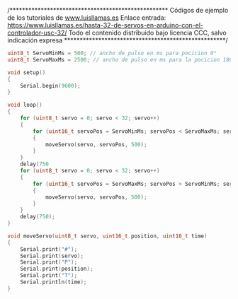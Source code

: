 /***************************************************
Códigos de ejemplo de los tutoriales de www.luisllamas.es
Enlace entrada: https://www.luisllamas.es/hasta-32-de-servos-en-arduino-con-el-controlador-usc-32/
Todo el contenido distribuido bajo licencia CCC, salvo indicación expresa
****************************************************/

```cpp
uint8_t ServoMinMs = 500; // ancho de pulso en ms para pocicion 0°
uint8_t ServoMaxMs = 2500; // ancho de pulso en ms para la pocicion 180°

void setup()
{
	Serial.begin(9600);
}

void loop() 
{
	for (uint8_t servo = 0; servo < 32; servo++)
	{
		for (uint16_t servoPos = ServoMinMs; servoPos < ServoMaxMs; servoPos++)
		{
			moveServo(servo, servoPos, 500);
		}
	}
	delay(750
	for (uint8_t servo = 0; servo < 32; servo++)
	{
		for (uint16_t servoPos = ServoMaxMs; servoPos > ServoMinMs; servoPos--)
		{
			moveServo(servo, servoPos, 500);
		}
	}
	delay(750);
}

void moveServo(uint8_t servo, uint16_t position, uint16_t time)
{
	Serial.print("#");
	Serial.print(servo);
	Serial.print("P");
	Serial.print(position);
	Serial.print("T");
	Serial.println(time);
}
```